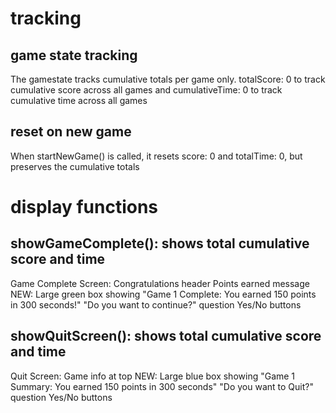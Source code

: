 # tracking
## game state tracking
The gamestate tracks cumulative totals per game only.
totalScore: 0 to track cumulative score across all games
and cumulativeTime: 0 to track cumulative time across all games
## reset on new game
When startNewGame() is called, it resets score: 0 and totalTime: 0, but preserves the cumulative totals


# display functions
## showGameComplete(): shows total cumulative score and time
Game Complete Screen:
Congratulations header
Points earned message
NEW: Large green box showing "Game 1 Complete: You earned 150 points in 300 seconds!"
"Do you want to continue?" question
Yes/No buttons
## showQuitScreen(): shows total cumulative score and time
Quit Screen:
Game info at top
NEW: Large blue box showing "Game 1 Summary: You earned 150 points in 300 seconds"
"Do you want to Quit?" question
Yes/No buttons